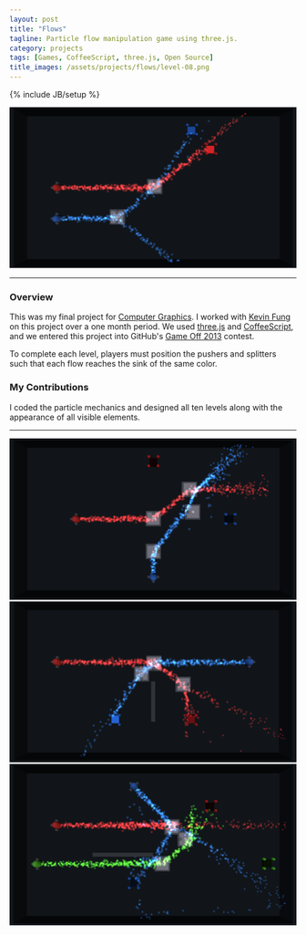 ```yaml
---
layout: post
title: "Flows"
tagline: Particle flow manipulation game using three.js.
category: projects
tags: [Games, CoffeeScript, three.js, Open Source]
title_images: /assets/projects/flows/level-08.png
---
```

{% include JB/setup %}

<div class="project-images project-images-450h">
    <img src="/assets/projects/flows/level-08.png" class="img-responsive">
</div>

<hr>

<h3>Overview</h3>

This was my final project for <a href="http://www.ecse.rpi.edu/~wrf/pmwiki/pmwiki.php/ComputerGraphicsFall2013/ComputerGraphicsFall2013">Computer Graphics</a>. I worked with <a href="http://www.tinycranes.com/">Kevin Fung</a> on this project over a one month period. We used <a href="http://threejs.org/">three.js</a> and <a href="http://coffeescript.org/">CoffeeScript</a>, and we entered this project into GitHub's <a href="https://github.com/github/game-off-2013">Game Off 2013</a> contest.

To complete each level, players must position the pushers and splitters such that each flow reaches the sink of the same color.

<script type="text/javascript" src="/assets/js/jquery.githubRepoWidget.min.js"></script>
<div class="github-widget" data-repo="ScottTodd/Flows"></div>

<h3>My Contributions</h3>

I coded the particle mechanics and designed all ten levels along with the appearance of all visible elements.

<hr>

<div class="project-images project-images-450h">
    <img src="/assets/projects/flows/level-05.png" class="img-responsive">
    <img src="/assets/projects/flows/level-09.png" class="img-responsive">
    <img src="/assets/projects/flows/level-10.png" class="img-responsive">
</div>
